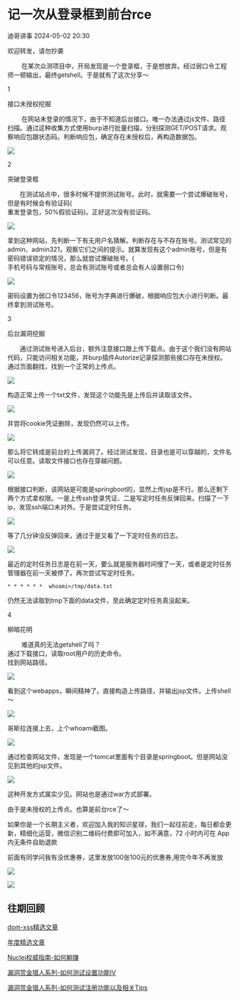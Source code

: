 #  记一次从登录框到前台rce   
 迪哥讲事   2024-05-02 20:30  
  
欢迎转发，请勿抄袭  
  
        在某次众测项目中，开局发现是一个登录框，于是想放弃。经过弱口令工程师一顿输出，最终getshell。于是就有了这次分享～  
  
1  
  
接口未授权挖掘  
  
        在网站未登录的情况下，由于不知道后台接口。唯一办法通过js文件、路径扫描。通过这种收集方式使用burp进行批量扫描，分别探测GET/POST请求。观察响应包跟状态码。判断响应包，确定存在未授权后，再构造数据包。  
  
![](https://mmbiz.qpic.cn/sz_mmbiz_png/BDzX6q5EsXkJbdvGS9q6rqV5eA1RZb4Vv0VYLOkaEwO2M6wAQZVsFQve07C4ydMhkjTMorSiaTAImLL1q2K0RtA/640?wx_fmt=png "")  
  
2  
  
突破登录框  
  
       在测试站点中，很多时候不提供测试账号。此时，就需要一个尝试爆破账号，但是有时候会有验证码(  
重发登录包，50%假验证码)。正好这次没有验证码。  
  
  
![](https://mmbiz.qpic.cn/sz_mmbiz_png/BDzX6q5EsXkJbdvGS9q6rqV5eA1RZb4VZEZjJzABEPodPJIkRH8ZblyicJqeialiaRJlPlXyiaUzB2rtXkR4dCud8Q/640?wx_fmt=png "")  
  
拿到这种网站，先判断一下有无用户名猜解。判断存在与不存在账号。测试常见的admin、admin321，观察它们之间的提示。就算发现有这个admin账号，但是有密码错误锁定的情况，那么就尝试爆破账号。(  
手机号码与常规账号，总会有测试账号或者总会有人设置弱口令)  
  
![](https://mmbiz.qpic.cn/sz_mmbiz_png/BDzX6q5EsXkJbdvGS9q6rqV5eA1RZb4Vhmia4HD9nnXLyw6BdJfMOLwxqbUvmdX7t7zwGic9cwPvcEB2we1LOOzg/640?wx_fmt=png "")  
  
密码设置为弱口令123456，账号为字典进行爆破，根据响应包大小进行判断。最终拿到测试账号。  
  
3  
  
后台漏洞挖掘  
  
       通过测试账号进入后台，额外注意接口跟上传下载点。由于这个我们没有网站代码，只能访问相关功能，并burp插件Autorize记录探测那些接口存在未授权。通过页面翻找，找到一个正常的上传点。  
  
  
![](https://mmbiz.qpic.cn/sz_mmbiz_png/BDzX6q5EsXkJbdvGS9q6rqV5eA1RZb4VXO4pXiaut5mZ1sKDjf7bODyG0Y0JMfarMSo8wtxzlykchQVQ69Nz9Rg/640?wx_fmt=png "")  
  
构造正常上传一个txt文件，发现这个功能先是上传后并读取该文件。  
  
![](https://mmbiz.qpic.cn/sz_mmbiz_png/BDzX6q5EsXkJbdvGS9q6rqV5eA1RZb4V5J3bJHjGicDyPibDWTj42cKu8JovADstwrCvWCqzpRVPH8pk03GoCzOw/640?wx_fmt=png "")  
  
并尝将cookie凭证删除，发现仍然可以上传。  
  
![](https://mmbiz.qpic.cn/sz_mmbiz_png/BDzX6q5EsXkJbdvGS9q6rqV5eA1RZb4Vzkib79ebkW3ApTE5ibmYWkSVHMPLSadnXibAtx7BE8Xpcpn1K1w6x7HPg/640?wx_fmt=png "")  
  
那么将它转成是前台的上传漏洞了。经过测试发现，目录也是可以穿越的，文件名可以任意。读取文件接口也存在穿越问题。  
  
![](https://mmbiz.qpic.cn/sz_mmbiz_png/BDzX6q5EsXkJbdvGS9q6rqV5eA1RZb4V63slGch2kh3qicia53pqbsicWjxzFxEiayYjx69KicicNop8wlhIOjRd2csQ/640?wx_fmt=png "")  
  
根据接口判断，该网站是可能是springboot的，显然上传jsp是不行。那么还剩下两个方式拿权限。一是上传ssh登录凭证、二是写定时任务反弹回来。扫描了一下ip，发现ssh端口未对外。于是尝试定时任务。  
  
![](https://mmbiz.qpic.cn/sz_mmbiz_png/BDzX6q5EsXkJbdvGS9q6rqV5eA1RZb4VdBOwz1sK2DJIPCyDH9b9CKbRXCQkOeUXSNPukeMhLHynrugkicw0tdQ/640?wx_fmt=png "")  
  
等了几分钟没反弹回来，通过于是又看了一下定时任务的日志。  
  
![](https://mmbiz.qpic.cn/sz_mmbiz_png/BDzX6q5EsXkJbdvGS9q6rqV5eA1RZb4Vl1jXNuMDw44ehdNOBt1K4AQJOadBcianhv44Oic9727NOAAFE0YPEfMA/640?wx_fmt=png "")  
  
最近的定时任务日志是在前一天，要么就是服务器时间慢了一天，或者是定时任务管理器在前一天被停了。再次尝试写定时任务。  
```
* * * * * *  whoami>/tmp/data.txt
```  
  
仍然无法读取到tmp下面的data文件，至此确定定时任务真没起来。  
  
4  
  
柳暗花明  
  
        难道真的无法getshell了吗？  
通过下载接口，读取root用户的历史命令。  
找到网站路径。  
  
![](https://mmbiz.qpic.cn/sz_mmbiz_png/BDzX6q5EsXkJbdvGS9q6rqV5eA1RZb4VRenbDOU7ebwWgmpbaKSwEMdhia8kac34HbLicgMic9c4M3xibWDicdQQf8w/640?wx_fmt=png "")  
  
看到这个webapps，瞬间精神了。直接构造上传路径，并输出jsp文件。上传shell～  
  
  
![](https://mmbiz.qpic.cn/sz_mmbiz_png/BDzX6q5EsXkJbdvGS9q6rqV5eA1RZb4VhrwwMLvV6iayqK7VFrAqcTKzzaTt713nEJ7gcK5gx7ibbKaboXzzjDbQ/640?wx_fmt=png "")  
  
哥斯拉连接上去，上个whoami截图。  
  
![](https://mmbiz.qpic.cn/sz_mmbiz_png/BDzX6q5EsXkJbdvGS9q6rqV5eA1RZb4V66f24s74MXHyVloKmKUSmBn0dciagmYw9DrPpynG7K1aL9ZzJONWgqA/640?wx_fmt=png "")  
  
通过检查网站文件，发现是一个tomcat里面有个目录是springboot。但是网站没见到其他的jsp文件。  
  
![](https://mmbiz.qpic.cn/sz_mmbiz_png/BDzX6q5EsXkJbdvGS9q6rqV5eA1RZb4VJHl4vjqCfA4oc7a6JYhxOCOa1gXUx0B8kdpLRXS6iaiaPmgGibIxc1cIw/640?wx_fmt=png "")  
  
这种开发方式属实少见。网站也是通过war方式部署。  
  
由于是未授权的上传点。也算是前台rce了～  
  
  
  
  
如果你是一个长期主义者，欢迎加入我的知识星球，我们一起往前走，每日都会更新，精细化运营，微信识别二维码付费即可加入，如不满意，72 小时内可在 App 内无条件自助退款  
  
前面有同学问我有没优惠券，这里发放100张100元的优惠券,用完今年不再发放  
  
  
![](https://mmbiz.qpic.cn/mmbiz_png/YmmVSe19Qj7N5nMaJbtnMPVw96ZcVbWfp6SGDicUaGZyrWOM67xP8Ot3ftyqOybMqbj1005WvMNbDJO0hOWkCaQ/640?wx_fmt=png&from=appmsg "")  
  
  
![](https://mmbiz.qpic.cn/mmbiz_png/YmmVSe19Qj5jYW8icFkojHqg2WTWTjAnvcuF7qGrj3JLz1VgSFDDMOx0DbKjsia5ibMpeISsibYJ0ib1d2glMk2hySA/640?wx_fmt=png&wxfrom=5&wx_lazy=1&wx_co=1 "")  
  
  
## 往期回顾  
  
  
[](http://mp.weixin.qq.com/s?__biz=MzIzMTIzNTM0MA==&mid=2247486912&idx=1&sn=8704ce12dedf32923c6af49f1b139470&chksm=e8a607a3dfd18eb5abc302a40da024dbd6ada779267e31c20a0fe7bbc75a5947f19ba43db9c7&scene=21#wechat_redirect)  
  
[dom-xss精选文章](http://mp.weixin.qq.com/s?__biz=MzIzMTIzNTM0MA==&mid=2247488819&idx=1&sn=5141f88f3e70b9c97e63a4b68689bf6e&chksm=e8a61f50dfd1964692f93412f122087ac160b743b4532ee0c1e42a83039de62825ebbd066a1e&scene=21#wechat_redirect)  
  
  
[年度精选文章](http://mp.weixin.qq.com/s?__biz=MzIzMTIzNTM0MA==&mid=2247487187&idx=1&sn=622438ee6492e4c639ebd8500384ab2f&chksm=e8a604b0dfd18da6c459b4705abd520cc2259a607dd9306915d845c1965224cc117207fc6236&scene=21#wechat_redirect)  
[](http://mp.weixin.qq.com/s?__biz=MzIzMTIzNTM0MA==&mid=2247487187&idx=1&sn=622438ee6492e4c639ebd8500384ab2f&chksm=e8a604b0dfd18da6c459b4705abd520cc2259a607dd9306915d845c1965224cc117207fc6236&scene=21#wechat_redirect)  
  
  
[Nuclei权威指南-如何躺赚](http://mp.weixin.qq.com/s?__biz=MzIzMTIzNTM0MA==&mid=2247487122&idx=1&sn=32459310408d126aa43240673b8b0846&chksm=e8a604f1dfd18de737769dd512ad4063a3da328117b8a98c4ca9bc5b48af4dcfa397c667f4e3&scene=21#wechat_redirect)  
  
  
[漏洞赏金猎人系列-如何测试设置功能IV](http://mp.weixin.qq.com/s?__biz=MzIzMTIzNTM0MA==&mid=2247486973&idx=1&sn=6ec419db11ff93d30aa2fbc04d8dbab6&chksm=e8a6079edfd18e88f6236e237837ee0d1101489d52f2abb28532162e2937ec4612f1be52a88f&scene=21#wechat_redirect)  
  
  
[漏洞赏金猎人系列-如何测试注册功能以及相关Tips](http://mp.weixin.qq.com/s?__biz=MzIzMTIzNTM0MA==&mid=2247486764&idx=1&sn=9f78d4c937675d76fb94de20effdeb78&chksm=e8a6074fdfd18e59126990bc3fcae300cdac492b374ad3962926092aa0074c3ee0945a31aa8a&scene=21#wechat_redirect)  
  
  
  
  
  
  
  
  
  
